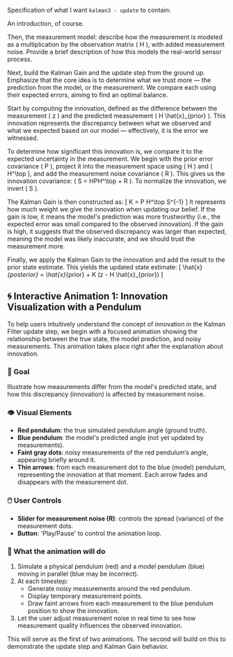 Specification of what I want `kalman3 - update` to contain:

An introduction, of course.

Then, the measurement model: describe how the measurement is modeled as a multiplication by the observation matrix \( H \), with added measurement noise. Provide a brief description of how this models the real-world sensor process.

Next, build the Kalman Gain and the update step from the ground up. Emphasize that the core idea is to determine what we trust more — the prediction from the model, or the measurement. We compare each using their expected errors, aiming to find an optimal balance.

Start by computing the innovation, defined as the difference between the measurement \( z \) and the predicted measurement \( H \hat{x}_{prior} \). This innovation represents the discrepancy between what we observed and what we expected based on our model — effectively, it is the error we witnessed.

To determine how significant this innovation is, we compare it to the expected uncertainty in the measurement. We begin with the prior error covariance \( P \), project it into the measurement space using \( H \) and \( H^\top \), and add the measurement noise covariance \( R \). This gives us the innovation covariance: \( S = HPH^\top + R \). To normalize the innovation, we invert \( S \).

The Kalman Gain is then constructed as:
\[
K = P H^\top S^{-1}
\]
It represents how much weight we give the innovation when updating our belief. If the gain is low, it means the model's prediction was more trustworthy (i.e., the expected error was small compared to the observed innovation). If the gain is high, it suggests that the observed discrepancy was larger than expected, meaning the model was likely inaccurate, and we should trust the measurement more.

Finally, we apply the Kalman Gain to the innovation and add the result to the prior state estimate. This yields the updated state estimate:
\[
\hat{x}_{posterior} = \hat{x}_{prior} + K (z - H \hat{x}_{prior})
\]


## 🌀 Interactive Animation 1: Innovation Visualization with a Pendulum

To help users intuitively understand the concept of innovation in the Kalman Filter update step, we begin with a focused animation showing the relationship between the true state, the model prediction, and noisy measurements.
This animation takes place right after the explanation about innovation.

### 🎯 Goal
Illustrate how measurements differ from the model's predicted state, and how this discrepancy (innovation) is affected by measurement noise.

### 👁️ Visual Elements
- **Red pendulum**: the true simulated pendulum angle (ground truth).
- **Blue pendulum**: the model's predicted angle (not yet updated by measurements).
- **Faint gray dots**: noisy measurements of the red pendulum’s angle, appearing briefly around it.
- **Thin arrows**: from each measurement dot to the blue (model) pendulum, representing the innovation at that moment. Each arrow fades and disappears with the measurement dot.

### 🖱️ User Controls
- **Slider for measurement noise (R)**: controls the spread (variance) of the measurement dots.
- **Button**: 'Play/Pause' to control the animation loop.

### 🔄 What the animation will do
1. Simulate a physical pendulum (red) and a model pendulum (blue) moving in parallel (blue may be incorrect).
2. At each timestep:
   - Generate noisy measurements around the red pendulum.
   - Display temporary measurement points.
   - Draw faint arrows from each measurement to the blue pendulum position to show the innovation.
3. Let the user adjust measurement noise in real time to see how measurement quality influences the observed innovation.

This will serve as the first of two animations. The second will build on this to demonstrate the update step and Kalman Gain behavior.
